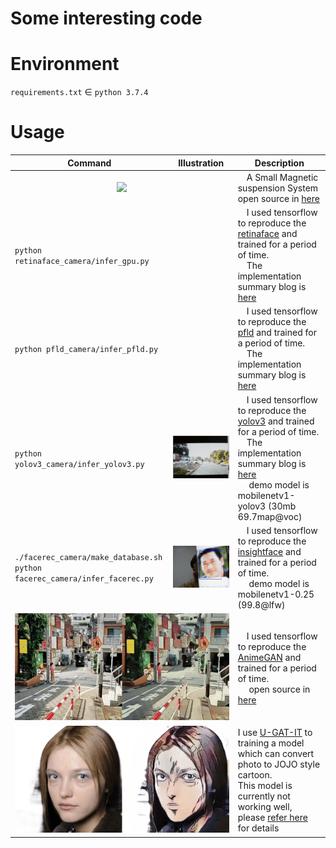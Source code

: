 # Some interesting code

# Environment

`requirements.txt` ∈ `python 3.7.4`  

# Usage

<table>
<thead>
<tr>
<th>Command</th>
<th>Illustration</th>
<th>Description</th>
</tr>
</thead>
<tbody>
<tr>
<td colspan=2 > <div align="center"> <img src="asset/magnetic.gif" /> </div> </td>
<td> A Small Magnetic suspension System <br> open source in <a href="https://github.com/cczu-osa/magnetic-suspension">here</a> </td>
</tr>
<tr>
<td><code>python retinaface_camera/infer_gpu.py</code></td>
<td><img src="/asset/retinaface.gif" alt=""></td>
<td> I used tensorflow to reproduce the <a href="https://github.com/deepinsight/insightface/tree/master/RetinaFace">retinaface</a> and trained for a period of time. <br>  The implementation summary blog is <a href="https://zhen8838.github.io/2019/12/19/retinaface/">here</a></td>
</tr>
<tr>
<td><code>python pfld_camera/infer_pfld.py</code></td>
<td><img src="asset/pfld.gif" alt=""></td>
<td> I used tensorflow to reproduce the <a href="https://github.com/guoqiangqi/PFLD">pfld</a> and trained for a period of time. <br>  The implementation summary blog is <a href="https://zhen8838.github.io/2019/12/21/pfld/">here</a></td>
</tr>
<tr>
<td><code>python yolov3_camera/infer_yolov3.py</code></td>
<td><img src="asset/yolov3.gif" alt=""></td>
<td> I used tensorflow to reproduce the <a href="https://pjreddie.com/darknet/yolo/">yolov3</a> and trained for a period of time. <br>  The implementation summary blog is <a href="https://zhen8838.github.io/2019/07/10/yolo-error/">here</a> <br>   demo model is mobilenetv1-yolov3 (30mb 69.7map@voc)</td>
</tr>
<tr>
<td><code>./facerec_camera/make_database.sh</code> <br> <code>python facerec_camera/infer_facerec.py</code></td>
<td><img src="asset/facerec.gif" alt=""></td>
<td> I used tensorflow to reproduce the <a href="https://github.com/deepinsight/insightface">insightface</a> and trained for a period of time. <br>   demo model is mobilenetv1-0.25 (99.8@lfw)</td>
</tr>
<tr>
<td colspan=2 > <img src="asset/animegan.gif" alt=""></td>
<td> I used tensorflow to reproduce the <a href="https://github.com/TachibanaYoshino/AnimeGAN">AnimeGAN</a> and trained for a period of time. <br>   open source in <a href="https://github.com/zhen8838/AnimeGAN">here</a></td>
</tr>
<tr>
<td colspan=2 ><img src="asset/phototransfer.gif" alt=""></td>
<td> I use <a href="https://github.com/minivision-ai/photo2cartoon">U-GAT-IT</a> to training a model which can convert photo to JOJO style cartoon. <br>This model is currently not working well, please <a href="https://zhen8838.github.io/2020/06/08/U-GAT-IT/">refer here</a> for details </td>
</tr>
</tbody>
</table>